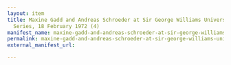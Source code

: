 ```yaml
---
layout: item
title: Maxine Gadd and Andreas Schroeder at Sir George Williams University, The Poetry
  Series, 18 February 1972 (4)
manifest_name: maxine-gadd-and-andreas-schroeder-at-sir-george-williams-university-the-poetry-series-18-february-1972-4-
permalink: maxine-gadd-and-andreas-schroeder-at-sir-george-williams-university-the-poetry-series-18-february-1972-4-
external_manifest_url: 

---
```

<!-- Add an essay or interpretive material below this line,
using HTML or markdown.  Do not modify this file above this line -->
